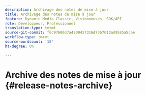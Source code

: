 ```yaml
---
description: Archivage des notes de mise à jour
title: Archivage des notes de mise à jour
feature: Dynamic Media Classic, Visionneuses, SDK/API
role: Développeur, Professionnel
translation-type: tm+mt
source-git-commit: f6c97606d7a4209427316d7367013ad9585a5cae
workflow-type: tm+mt
source-wordcount: '18'
ht-degree: 0%

---
```



# Archive des notes de mise à jour {#release-notes-archive}

